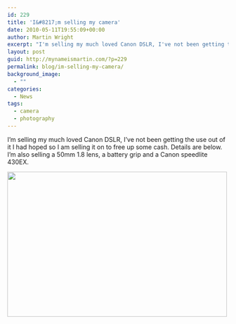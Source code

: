 ```yaml
---
id: 229
title: 'I&#8217;m selling my camera'
date: 2010-05-11T19:55:09+00:00
author: Martin Wright
excerpt: "I'm selling my much loved Canon DSLR, I've not been getting the use out of it I had hoped so I am selling it on to free up some cash. I'm also selling a 50mm 1.8 lens, a battery grip and a Canon speedlite 430EX."
layout: post
guid: http://mynameismartin.com/?p=229
permalink: blog/im-selling-my-camera/
background_image:
  - ""
categories:
  - News
tags:
  - camera
  - photography
---
```

I&#8217;m selling my much loved Canon DSLR, I&#8217;ve not been getting the use out of it I had hoped so I am selling it on to free up some cash. Details are below. I&#8217;m also selling a 50mm 1.8 lens, a battery grip and a Canon speedlite 430EX.

[<img class="aligncenter size-large wp-image-230" title="camera_poster_for_interwebs" alt="" src="/assets/img/blog-post-images/2010/05/camera_poster_for_interwebs.jpg" width="500" height="330" srcset="/assets/img/blog-post-images/2010/05/camera_poster_for_interwebs.jpg 1117w, /assets/img/blog-post-images/2010/05/camera_poster_for_interwebs-300x198.jpg 300w, /assets/img/blog-post-images/2010/05/camera_poster_for_interwebs-1024x676.jpg 1024w" sizes="(max-width: 500px) 100vw, 500px" />](http://mynameismartin.com.gridhosted.co.uk/blog/wp-content/uploads/2010/05/camera_poster_for_interwebs.jpg)